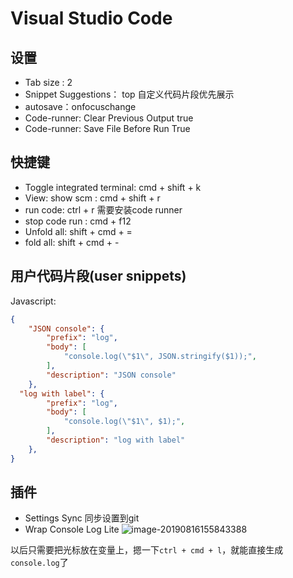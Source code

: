 # Visual Studio Code

## 设置

- Tab size : 2
- Snippet Suggestions： top
  自定义代码片段优先展示
- autosave：onfocuschange
- Code-runner: Clear Previous Output
  true
- Code-runner: Save File Before Run
  True

## 快捷键

- Toggle integrated terminal: cmd + shift + k
- View: show scm : cmd + shift + r
- run code: ctrl + r
  需要安装code runner
- stop code run : cmd + f12
- Unfold all: shift + cmd + =
- fold all: shift + cmd + -

## 用户代码片段(user snippets)

Javascript:

```JSON
{
	"JSON console": {
		"prefix": "log",
		"body": [
			"console.log(\"$1\", JSON.stringify($1));",
		],
		"description": "JSON console"
	},
  "log with label": {
		"prefix": "log",
		"body": [
			"console.log(\"$1\", $1);",
		],
		"description": "log with label"
	},
}
```

## 插件

- Settings Sync
  同步设置到git
- Wrap Console Log Lite
  ![image-20190816155843388](http://ww2.sinaimg.cn/large/006tNc79gy1g61krp2m2hj30vs02kmxi.jpg)

以后只需要把光标放在变量上，摁一下`ctrl + cmd + l`，就能直接生成`console.log`了

